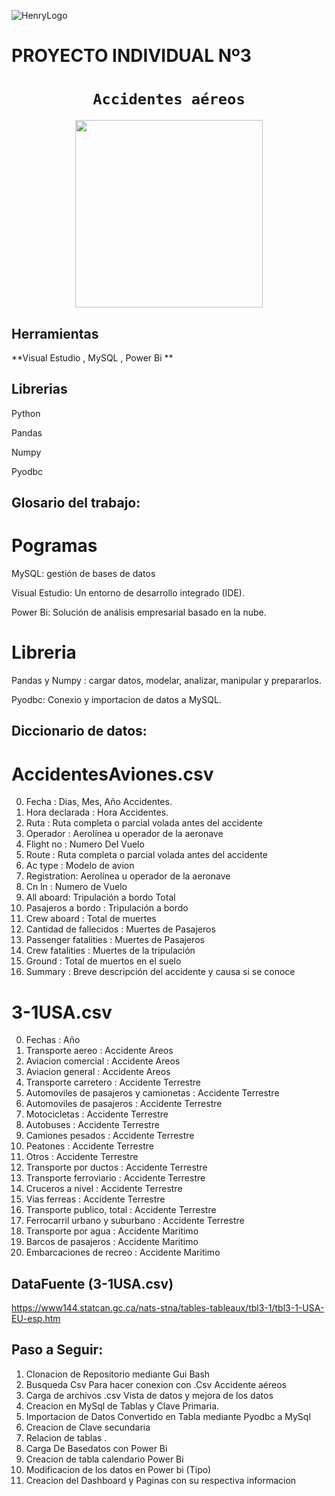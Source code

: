 ![HenryLogo](https://d31uz8lwfmyn8g.cloudfront.net/Assets/logo-henry-white-lg.png)

# **PROYECTO INDIVIDUAL Nº3**

# <h1 align="center">**`Accidentes aéreos`**</h1>

<p align="center">
<img src="https://slack-imgs.com/?c=1&o1=ro&url=https%3A%2F%2Fcdn.pixabay.com%2Fphoto%2F2016%2F09%2F15%2F16%2F13%2Fairplane-1671967_1280.jpg"  height=300>
</p>

## Herramientas

**Visual Estudio , MySQL , Power Bi **

## Librerias

Python

Pandas

Numpy 

Pyodbc

## Glosario del trabajo:

# Pogramas

MySQL:  gestión de bases de datos

Visual Estudio: Un entorno de desarrollo integrado (IDE).

Power Bi: Solución de análisis empresarial basado en la nube.

# Libreria

Pandas y Numpy : cargar datos, modelar, analizar, manipular y prepararlos.

Pyodbc: Conexio y importacion de datos a MySQL.

## Diccionario de datos:

# AccidentesAviones.csv

0.   Fecha : Dias, Mes, Año Accidentes.                
1.   Hora declarada : Hora Accidentes.              
2.   Ruta : Ruta completa o parcial volada antes del accidente                       
3.   Operador : Aerolínea u operador de la aeronave                     
4.   Flight no : Numero Del Vuelo                    
5.   Route : Ruta completa o parcial volada antes del accidente                      
6.   Ac type :  Modelo de avion                     
7.   Registration: Aerolínea u operador de la aeronave                   
8.   Cn ln : Numero de Vuelo                        
9.   All aboard: Tripulación a bordo Total                  
10.  Pasajeros a bordo : Tripulación a bordo            
11.  Crew aboard : Total de muertes                  
12.  Cantidad de fallecidos : Muertes de Pasajeros        
13.  Passenger fatalities : Muertes de Pasajeros         
14.  Crew fatalities : Muertes de la tripulación              
15.  Ground : Total de muertos en el suelo                       
16.  Summary : Breve descripción del accidente y causa si se conoce         

# 3-1USA.csv

0.   Fechas : Año                                
1.   Transporte aereo : Accidente Areos                      
2.   Aviacion comercial : Accidente Areos                       
3.   Aviacion general : Accidente Areos                        
4.   Transporte carretero : Accidente Terrestre                  
5.   Automoviles de pasajeros y camionetas : Accidente Terrestre 
6.   Automoviles de pasajeros :  Accidente Terrestre            
7.   Motocicletas : Accidente Terrestre                         
8.   Autobuses : Accidente Terrestre                            
9.   Camiones pesados : Accidente Terrestre                      
10.  Peatones : Accidente Terrestre                             
11.  Otros : Accidente Terrestre                                
12.  Transporte por ductos : Accidente Terrestre                 
13.  Transporte ferroviario  : Accidente Terrestre               
14.  Cruceros a nivel : Accidente Terrestre                       
15.  Vias ferreas : Accidente Terrestre                          
16.  Transporte publico, total : Accidente Terrestre            
17.  Ferrocarril urbano y suburbano : Accidente Terrestre     
18.  Transporte por agua : Accidente Maritimo                   
19.  Barcos de pasajeros  : Accidente Maritimo                   
20.  Embarcaciones de recreo : Accidente Maritimo

## DataFuente (3-1USA.csv)

https://www144.statcan.gc.ca/nats-stna/tables-tableaux/tbl3-1/tbl3-1-USA-EU-esp.htm


## Paso a Seguir:

1. Clonacion de Repositorio mediante Gui Bash 
2. Busqueda Csv Para hacer conexion con .Csv Accidente aéreos
3. Carga de archivos .csv Vista de datos y mejora de los datos
4. Creacion en MySql de Tablas y Clave Primaria.
5. Importacion de Datos Convertido en Tabla mediante Pyodbc a MySql
6. Creacion de Clave secundaria
7. Relacion de tablas .
8. Carga De Basedatos con Power Bi
9. Creacion de tabla calendario Power Bi
10. Modificacion de los datos en Power bi (Tipo)
11. Creacion del Dashboard y Paginas con su respectiva informacion






